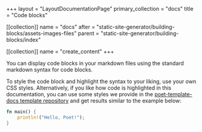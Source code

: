 +++
layout = "LayoutDocumentationPage"
primary_collection = "docs"
title = "Code blocks"

[[collection]]
name = "docs"
after = "static-site-generator/building-blocks/assets-images-files"
parent = "static-site-generator/building-blocks/index"

[[collection]]
name = "create_content"
+++

You can display code blocks in your markdown files using the standard markdown syntax for code blocks.

To style the code block and highlight the syntax to your liking, use your own CSS styles. Alternatively, if you like how code is highlighted in this documentation, you can use some styles we provide in the [poet-template-docs template repository](https://github.com/intentee/poet-template-docs) and get results similar to the example below:

```rust
fn main() {
    println!("Hello, Poet!");
}
```

